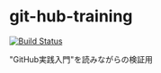 # git-hub-training
[![Build Status](https://secure.travis-ci.org/kheiakiyama/git-hub-training.png)](http://travis-ci.org/kheiakiyama/git-hub-training)

"GitHub実践入門"を読みながらの検証用
